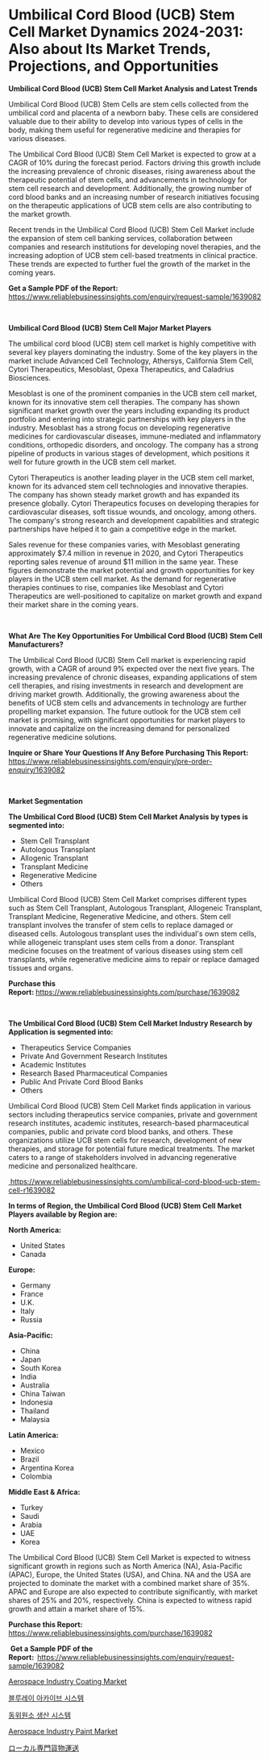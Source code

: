 <p><h1>Umbilical Cord Blood (UCB) Stem Cell Market Dynamics 2024-2031: Also about Its Market Trends, Projections, and Opportunities</h1></p><p><strong>Umbilical Cord Blood (UCB) Stem Cell Market Analysis and Latest Trends</strong></p>
<p><p>Umbilical Cord Blood (UCB) Stem Cells are stem cells collected from the umbilical cord and placenta of a newborn baby. These cells are considered valuable due to their ability to develop into various types of cells in the body, making them useful for regenerative medicine and therapies for various diseases.</p><p>The Umbilical Cord Blood (UCB) Stem Cell Market is expected to grow at a CAGR of 10% during the forecast period. Factors driving this growth include the increasing prevalence of chronic diseases, rising awareness about the therapeutic potential of stem cells, and advancements in technology for stem cell research and development. Additionally, the growing number of cord blood banks and an increasing number of research initiatives focusing on the therapeutic applications of UCB stem cells are also contributing to the market growth.</p><p>Recent trends in the Umbilical Cord Blood (UCB) Stem Cell Market include the expansion of stem cell banking services, collaboration between companies and research institutions for developing novel therapies, and the increasing adoption of UCB stem cell-based treatments in clinical practice. These trends are expected to further fuel the growth of the market in the coming years.</p></p>
<p><strong>Get a Sample PDF of the Report:&nbsp;</strong> <a href="https://www.reliablebusinessinsights.com/enquiry/request-sample/1639082">https://www.reliablebusinessinsights.com/enquiry/request-sample/1639082</a></p>
<p>&nbsp;</p>
<p><strong>Umbilical Cord Blood (UCB) Stem Cell Major Market Players</strong></p>
<p><p>The umbilical cord blood (UCB) stem cell market is highly competitive with several key players dominating the industry. Some of the key players in the market include Advanced Cell Technology, Athersys, California Stem Cell, Cytori Therapeutics, Mesoblast, Opexa Therapeutics, and Caladrius Biosciences.</p><p>Mesoblast is one of the prominent companies in the UCB stem cell market, known for its innovative stem cell therapies. The company has shown significant market growth over the years including expanding its product portfolio and entering into strategic partnerships with key players in the industry. Mesoblast has a strong focus on developing regenerative medicines for cardiovascular diseases, immune-mediated and inflammatory conditions, orthopedic disorders, and oncology. The company has a strong pipeline of products in various stages of development, which positions it well for future growth in the UCB stem cell market.</p><p>Cytori Therapeutics is another leading player in the UCB stem cell market, known for its advanced stem cell technologies and innovative therapies. The company has shown steady market growth and has expanded its presence globally. Cytori Therapeutics focuses on developing therapies for cardiovascular diseases, soft tissue wounds, and oncology, among others. The company's strong research and development capabilities and strategic partnerships have helped it to gain a competitive edge in the market.</p><p>Sales revenue for these companies varies, with Mesoblast generating approximately $7.4 million in revenue in 2020, and Cytori Therapeutics reporting sales revenue of around $11 million in the same year. These figures demonstrate the market potential and growth opportunities for key players in the UCB stem cell market. As the demand for regenerative therapies continues to rise, companies like Mesoblast and Cytori Therapeutics are well-positioned to capitalize on market growth and expand their market share in the coming years.</p></p>
<p>&nbsp;</p>
<p><strong>What Are The Key Opportunities For Umbilical Cord Blood (UCB) Stem Cell Manufacturers?</strong></p>
<p><p>The Umbilical Cord Blood (UCB) Stem Cell market is experiencing rapid growth, with a CAGR of around 9% expected over the next five years. The increasing prevalence of chronic diseases, expanding applications of stem cell therapies, and rising investments in research and development are driving market growth. Additionally, the growing awareness about the benefits of UCB stem cells and advancements in technology are further propelling market expansion. The future outlook for the UCB stem cell market is promising, with significant opportunities for market players to innovate and capitalize on the increasing demand for personalized regenerative medicine solutions.</p></p>
<p><strong>Inquire or Share Your Questions If Any Before Purchasing This Report:</strong> <a href="https://www.reliablebusinessinsights.com/enquiry/pre-order-enquiry/1639082">https://www.reliablebusinessinsights.com/enquiry/pre-order-enquiry/1639082</a></p>
<p>&nbsp;</p>
<p><strong>Market Segmentation</strong></p>
<p><strong>The Umbilical Cord Blood (UCB) Stem Cell Market Analysis by types is segmented into:</strong></p>
<p><ul><li>Stem Cell Transplant</li><li>Autologous Transplant</li><li>Allogenic Transplant</li><li>Transplant Medicine</li><li>Regenerative Medicine</li><li>Others</li></ul></p>
<p><p>Umbilical Cord Blood (UCB) Stem Cell Market comprises different types such as Stem Cell Transplant, Autologous Transplant, Allogeneic Transplant, Transplant Medicine, Regenerative Medicine, and others. Stem cell transplant involves the transfer of stem cells to replace damaged or diseased cells. Autologous transplant uses the individual's own stem cells, while allogeneic transplant uses stem cells from a donor. Transplant medicine focuses on the treatment of various diseases using stem cell transplants, while regenerative medicine aims to repair or replace damaged tissues and organs.</p></p>
<p><strong>Purchase this Report:&nbsp;</strong><a href="https://www.reliablebusinessinsights.com/purchase/1639082">https://www.reliablebusinessinsights.com/purchase/1639082</a></p>
<p>&nbsp;</p>
<p><strong>The Umbilical Cord Blood (UCB) Stem Cell Market Industry Research by Application is segmented into:</strong></p>
<p><ul><li>Therapeutics Service Companies</li><li>Private And Government Research Institutes</li><li>Academic Institutes</li><li>Research Based Pharmaceutical Companies</li><li>Public And Private Cord Blood Banks</li><li>Others</li></ul></p>
<p><p>Umbilical Cord Blood (UCB) Stem Cell Market finds application in various sectors including therapeutics service companies, private and government research institutes, academic institutes, research-based pharmaceutical companies, public and private cord blood banks, and others. These organizations utilize UCB stem cells for research, development of new therapies, and storage for potential future medical treatments. The market caters to a range of stakeholders involved in advancing regenerative medicine and personalized healthcare.</p></p>
<p><a href="https://www.reliablebusinessinsights.com/umbilical-cord-blood-ucb-stem-cell-r1639082">&nbsp;https://www.reliablebusinessinsights.com/umbilical-cord-blood-ucb-stem-cell-r1639082</a></p>
<p><strong>In terms of Region, the Umbilical Cord Blood (UCB) Stem Cell Market Players available by Region are:</strong></p>
<p>
    <p> <strong> North America: </strong>
        <ul>
            <li>United States</li>
            <li>Canada</li>
        </ul>
        </p> 
    <p> <strong> Europe: </strong>
        <ul>
            <li>Germany</li>
            <li>France</li>
            <li>U.K.</li>
            <li>Italy</li>
            <li>Russia</li>
        </ul>
        </p> 
    <p> <strong> Asia-Pacific: </strong>
        <ul>
            <li>China</li>
            <li>Japan</li>
            <li>South Korea</li>
            <li>India</li>
            <li>Australia</li>
            <li>China Taiwan</li>
            <li>Indonesia</li>
            <li>Thailand</li>
            <li>Malaysia</li>
        </ul>
        </p> 
    <p> <strong> Latin America: </strong>
        <ul>
            <li>Mexico</li>
            <li>Brazil</li>
            <li>Argentina Korea</li>
            <li>Colombia</li>
        </ul>
        </p> 
    <p> <strong> Middle East & Africa: </strong>
        <ul>
            <li>Turkey</li>
            <li>Saudi</li>
            <li>Arabia</li>
            <li>UAE</li>
            <li>Korea</li>
        </ul>
    </p>
    </p>
<p><p>The Umbilical Cord Blood (UCB) Stem Cell Market is expected to witness significant growth in regions such as North America (NA), Asia-Pacific (APAC), Europe, the United States (USA), and China. NA and the USA are projected to dominate the market with a combined market share of 35%. APAC and Europe are also expected to contribute significantly, with market shares of 25% and 20%, respectively. China is expected to witness rapid growth and attain a market share of 15%.</p></p>
<p><strong>Purchase this Report: </strong><a href="https://www.reliablebusinessinsights.com/purchase/1639082">https://www.reliablebusinessinsights.com/purchase/1639082</a></p>
<p>&nbsp;<strong>Get a Sample PDF of the Report:&nbsp;&nbsp;</strong><a href="https://www.reliablebusinessinsights.com/enquiry/request-sample/1639082">https://www.reliablebusinessinsights.com/enquiry/request-sample/1639082</a></p>
<p><strong></strong></p>
<p><p><a href="https://github.com/AlysaLedner2023/Market-Research-Report-List-1/blob/main/aerospace-industry-coating-market.md">Aerospace Industry Coating Market</a></p><p><a href="https://github.com/GabrielBlanda5656/Market-Research-Report-List-1/blob/main/408784182930.md">블루레이 아카이브 시스템</a></p><p><a href="https://github.com/rick7624/Market-Research-Report-List-1/blob/main/497189182931.md">동위원소 생산 시스템</a></p><p><a href="https://github.com/Sherrillcrooksxa8i18ucf2m/Market-Research-Report-List-2/blob/main/aerospace-industry-paint-market.md">Aerospace Industry Paint Market</a></p><p><a href="https://github.com/LuzHills1972/Market-Research-Report-List-1/blob/main/962222393543.md">ローカル専門貨物運送</a></p></p>